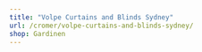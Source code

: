 ```yaml
---
title: "Volpe Curtains and Blinds Sydney"
url: /cromer/volpe-curtains-and-blinds-sydney/
shop: Gardinen
---
```

